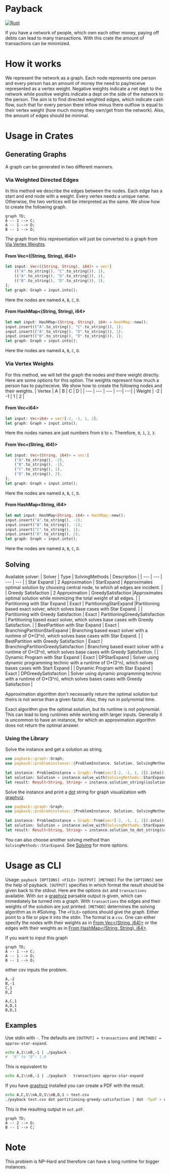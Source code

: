 # Payback
[![Rust](https://github.com/PantomInach/payback/actions/workflows/rust.yml/badge.svg)](https://github.com/PantomInach/payback/actions/workflows/rust.yml)

If you have a network of people, which own each other money, paying off debts can lead to many transactions. With this crate the amount of transactions can be minimized.

# How it works
We represent the network as a graph. Each node represents one person and every person has an amount of money the need to pay/receive represented as a vertex weight. Negative weights indicate a net dept to the network while positive weights indicate a dept on the side of the network to the person.
The aim is to find directed weighted edges, which indicate cash flow, such that for every person there inflow minus there outflow is equal to their vertex weight (how much money they own/get from the network). Also, the amount of edges should be minimal.

# Usage in Crates

## Generating Graphs
A graph can be generated in two different manners.

### Via Weighted Directed Edges
In this method we describe the edges between the nodes. Each edge has a start and end node with a weight. Every vertex needs a unique name. Otherwise, the two vertices will be interpreted as the same.
We show how to create the following graph.
```mermaid
graph TD;
A -- 1 --> C;
A -- 1 --> D;
B -- 1 --> D;
```
The graph from this representation will just be converted to a graph from [Via Vertex Weights](#via-vertex-weights).

#### From Vec<((String, String), i64)>
```rust
let input: Vec<((String, String), i64)> = vec![
    (("A".to_string(), "C".to_string()), 1),
    (("A".to_string(), "D".to_string()), 1),
    (("B".to_string(), "D".to_string()), 1),
];
let graph: Graph = input.into();
```
Here the nodes are named `A`, `B`, `C`, `D`.

#### From HashMap<(String, String), i64>
```rust
let mut input: HashMap<(String, String), i64> = HashMap::new();
input.insert(("A".to_string(), "C".to_string()), 1);
input.insert(("A".to_string(), "D".to_string()), 1);
input.insert(("B".to_string(), "D".to_string()), 1);
let graph: Graph = input.into();
```
Here the nodes are named `A`, `B`, `C`, `D`.

### Via Vertex Weights
For this method, we will tell the graph the nodes and there weight directly. Here are some options for this option. The weights represent how much a person has to pay/receive.
We show how to create the following nodes and their weights.
| Vertex | A | B | C | D |
| --- | --- | --- | ---| ---|
| Weight | -2 | -1 | 1 | 2 |

#### From Vec\<i64\>
```rust
let input: Vec<i64> = vec![-2, -1, 1, 2];
let graph: Graph = input.into();
```
Here the nodes names are just numbers from `0` to `n`. Therefore, `0`, `1`, `2`, `3`.

#### From Vec<(String, i64)>
```rust
let input: Vec<(String, i64)> = vec![
    ("A".to_string(), -2),
    ("B".to_string(), -1),
    ("C".to_string(), 1),
    ("D".to_string(), 2),
];
let graph: Graph = input.into();
```
Here the nodes are named `A`, `B`, `C`, `D`.

#### From HashMap<String, i64>
```rust
let mut input: HashMap<String, i64> = HashMap::new();
input.insert("A".to_string(), -2);
input.insert("B".to_string(), -1);
input.insert("C".to_string(), 1);
input.insert("D".to_string(), 2);
let graph: Graph = input.into();
```
Here the nodes are named `A`, `B`, `C`, `D`.

## Solving
Available solver:
| Solver | Type | SolvingMethods | Description |
| --- | --- | --- | --- |
| Star Expand | 2 Approximation | StarExpand | Approximates optimal solution by choosing central node, to which all edges are incident. |
| Greedy Satisfaction | 2 Approximation | GreedySatisfaction |Approximates optimal solution while minimizing the total weight of all edges. |
| Partitioning with Star Expand | Exact | PartitioningStarExpand |Partitioning based exact solver, which solves base cases with Star Expand. |
| Partitioning with Greedy Satisfaction | Exact | PartitioningGreedySatisfaction | Partitioning based exact solver, which solves base cases with Greedy Satisfaction. |
| BestPartition with Star Expand | Exact | BranchingPartitionStarExpand | Branching based exact solver with a runtime of O*(3^n), which solves base cases with Star Expand. |
| BestPartition with Greedy Satisfaction | Exact | BranchingPartitionGreedySatisfaction | Branching based exact solver with a runtime of O*(3^n), which solves base cases with Greedy Satisfaction. |
| Dynamic Program with Star Expand | Exact | DPStarExpand | Solver using dynamic programming technic with a runtime of O*(3^n), which solves bases cases with Start Expand |
| Dynamic Program with Star Expand | Exact | DPGreedySatisfaction | Solver using dynamic programming technic with a runtime of O*(3^n), which solves bases cases with Greedy Satisfaction |

Approximation algorithm don't necessarily return the optimal solution but theirs is not worse than a given factor. Also, they run in polynomial time.

Exact algorithm give the optimal solution, but its runtime is not polynomial. This can lead to long runtimes while working with larger inputs. Generally it is uncommon to have an instance, for which an approximation algorithm does not return the optimal answer.

### Using the Library
Solve the instance and get a solution as string.
```rust
use payback::graph::Graph;
use payback::probleminstance::{ProblemInstance, Solution, SolvingMethods};
                                                                                            
let instance: ProblemInstance = Graph::from(vec![-2, -1, 1, 2]).into();
let solution: Solution = instance.solve_with(SolvingMethods::StarExpand);
let result: Result<String, String> = instance.solution_string(&solution);
```
Solve the instance and print a [dot](https://graphviz.org/docs/layouts/dot/) string for graph visualization with [graphviz](https://graphviz.org).
```rust
use payback::graph::Graph;
use payback::probleminstance::{ProblemInstance, Solution, SolvingMethods};
                                                                                            
let instance: ProblemInstance = Graph::from(vec![-2, -1, 1, 2]).into();
let solution: Solution = instance.solve_with(SolvingMethods::StarExpand);
let result: Result<String, String> = instance.solution_to_dot_string(&solution);
```
You can also choose another solving method than `SolvingMethods::StarExpand`. See [Solving](#solving) for more options.

# Usage as CLI

Usage: `payback [OPTIONS] <FILE> [OUTPUT] [METHOD]`
For the `[OPTIONS]` see the help of payback.
`[OUTPUT]` specifies in which format the result should be given back to the stdout. Here are the options `dot` and `transactions` available. With `dot` a [graphviz](https://graphviz.org) parsable output is given, which can immediately be turned into a graph. With `transactions` the edges and their weights of the solution are just printed.
`[METHOD]` determines the solving algorithm as in #Solving.
The `<FILE>` options should give the graph. Either point to a file or pipe it into the stdin. The format is a `csv`. One can either specify the nodes with their weights as in [From Vec<(String, i64)>](#from-vecstring-i64) or the edges with their weights as in [From HashMap<(String, String), i64>](#from-hashmapstring-string-i64).

If you want to input this graph
```mermaid
graph TD;
A -- 1 --> C;
A -- 1 --> D;
B -- 1 --> D;
```
either csv inputs the problem.
```csv
A,-2
B,-1
C,1
D,2
```
```csv
A,C,1
A,D,1
B,D,1
```

## Examples
Use stdin with `-`. The defaults are `[OUTPUT] = transactions` and `[METHOD] = approx-star-expand`.
```bash
echo A,1\\nB,-1 | ./payback -
#  "A" to "B": 1.0
```
This is equivalent to
```bash
echo A,1\\nB,-1 | ./payback - transactions approx-star-expand
```

If you have [graphviz](https://graphviz.org) installed you can create a PDF with the result.
```bash
echo A,C,1\\nA,D,1\\nB,D,1 > test.csv
./payback test.csv dot partitioning-greedy-satisfaction | dot -Tpdf > out.pdf
```
This is the resulting output in `out.pdf`.
```mermaid
graph TD;
A -- 2 --> D;
B -- 1 --> C;
```

# Note
This problem is NP-Hard and therefore can have a long runtime for bigger instances.

